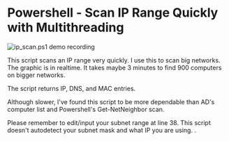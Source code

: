 # Powershell - Scan IP Range Quickly with Multithreading
![ip_scan.ps1 demo recording](http://virasawmi.com/gordon/powershell/ip_scan/ip_scan-demo.gif)

This script scans an IP range very quickly. I use this to scan big networks. The graphic is in realtime. It takes maybe 3 minutes to find 900 computers on bigger networks.

The script returns IP, DNS, and MAC entries.

Although slower, I've found this script to be more dependable than AD's computer list and Powershell's Get-NetNeighbor scan.

Please remember to edit/input your subnet range at line 38. This script doesn't autodetect your subnet mask and what IP you are using. .

